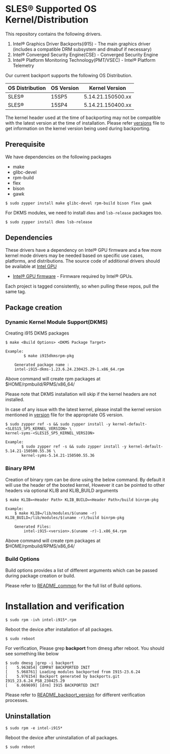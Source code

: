 
# SLES® Supported OS Kernel/Distribution

This repository contains the following drivers.
1. Intel® Graphics Driver Backports(i915) - The main graphics driver (includes a compatible DRM subsystem and dmabuf if necessary)
2. Intel® Converged Security Engine(CSE) - Converged Security Engine
3. Intel® Platform Monitoring Technology(PMT/VSEC) - Intel® Platform Telemetry

Our current backport supports the following OS Distribution.

| OS Distribution | OS Version | Kernel Version  |
|---  |---  |---  |
| SLES® | 15SP5 | 5.14.21.150500.xx |
| SLES® | 15SP4 | 5.14.21.150400.xx |

  The kernel header used at the time of backporting may not be compatible with the latest version at the time of installation.
  Please refer [versions](../versions) file to get information on the kernel version being used during backporting.

## Prerequisite
We have dependencies on the following packages
  - make
  - glibc-devel
  - rpm-build
  - flex
  - bison
  - gawk
```
$ sudo zypper install make glibc-devel rpm-build bison flex gawk
```
For DKMS modules, we need to install `dkms` and `lsb-release` packages too.

```
$ sudo zypper install dkms lsb-release
```

## Dependencies

 These drivers have a dependency on Intel® GPU firmware and a few more kernel mode drivers may be needed based on specific use cases, platforms, and distributions. The source code of additional drivers should be available at [Intel GPU](https://github.com/intel-gpu)

- [Intel® GPU firmware](https://github.com/intel-gpu/intel-gpu-firmware) - Firmware required by Intel® GPUs.

Each project is tagged consistently, so when pulling these repos, pull the same tag.

## Package creation

### Dynamic Kernel Module Support(DKMS)
Creating i915 DKMS packages
```
$ make <Build Options> <DKMS Package Target>

Example:
        $ make i915dkmsrpm-pkg

    Generated package name :
	intel-i915-dkms-1.23.6.24.230425.29-1.x86_64.rpm
```
Above command will create rpm packages at $HOME/rpmbuild/RPMS/x86_64/

Please note that DKMS installation will skip if the kernel headers are not installed.

In case of any issue with the latest kernel, please install the kernel version mentioned in [version](../versions) file for the appropriate OS version.

```
$ sudo zypper ref -s && sudo zypper install -y kernel-default-<SLES15_SP5_KERNEL_VERSION> \
kernel-syms-<SLES15_SP5_KERNEL_VERSION>

Example:
       $ sudo zypper ref -s && sudo zypper install -y kernel-default-5.14.21-150500.55.36 \
       kernel-syms-5.14.21-150500.55.36
```

### Binary RPM
Creation of binary rpm can be done using the below command. By default it will use the header of the booted kernel, However it can be pointed to other headers via optional KLIB and KLIB_BUILD arguments
```
$ make KLIB=<Header Path> KLIB_BUILD=<Header Path>/build binrpm-pkg

Example:
	$ make KLIB=/lib/modules/$(uname -r) KLIB_BUILD=/lib/modules/$(uname -r)/build binrpm-pkg

	Generated Files:
		intel-i915-<version>.$(uname -r)-1.x86_64.rpm
```
Above command will create rpm packages at $HOME/rpmbuild/RPMS/x86_64/

### Build Options

Build options provides a list of different arguments which can be passed during package creation or build.

Please refer to [README_common](README_common.md) for the full list of Build options.

# Installation and verification
```
$ sudo rpm -ivh intel-i915*.rpm
```
Reboot the device after installation of all packages.
```
$ sudo reboot
```
For verification, Please grep **backport** from dmesg after reboot. You should see something like below
```
$ sudo dmesg |grep -i backport
[    5.963854] COMPAT BACKPORTED INIT
[    5.968761] Loading modules backported from I915-23.6.24
[    5.976154] Backport generated by backports.git I915_23.6.24_PSB_230425.29
[    6.069699] [drm] I915 BACKPORTED INIT
```
Please refer to [README_backport_version](README_backport_version.md) for different verification processes.

## Uninstallation
```
$ sudo rpm -e intel-i915*
```
Reboot the device after uninstallation of all packages.
```
$ sudo reboot
```
